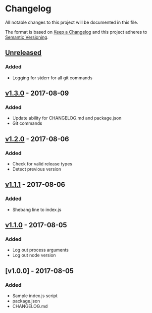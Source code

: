 # Changelog
All notable changes to this project will be documented in this file.

The format is based on [Keep a Changelog](http://keepachangelog.com/en/1.0.0/)
and this project adheres to [Semantic Versioning](http://semver.org/spec/v2.0.0.html).

## [Unreleased]
### Added
- Logging for stderr for all git commands

## [v1.3.0] - 2017-08-09
### Added
- Update ability for CHANGELOG.md and package.json
- Git commands

## [v1.2.0] - 2017-08-06
### Added
- Check for valid release types
- Detect previous version

## [v1.1.1] - 2017-08-06
### Added
- Shebang line to index.js

## [v1.1.0] - 2017-08-05
### Added
- Log out process arguments
- Log out node version

## [v1.0.0] - 2017-08-05
### Added
- Sample index.js script
- package.json
- CHANGELOG.md

[Unreleased]: https://github.com/chadwickthebold/workflow-example/compare/v1.3.0...HEAD
[v1.3.0]: https://github.com/chadwickthebold/workflow-example/compare/v1.2.0...v1.3.0
[v1.2.0]: https://github.com/chadwickthebold/workflow-example/compare/v1.1.1...v1.2.0
[v1.1.1]: https://github.com/chadwickthebold/workflow-example/compare/v1.1.0...v1.1.1
[v1.1.0]: https://github.com/chadwickthebold/workflow-example/compare/v1.0.0...v1.1.0
